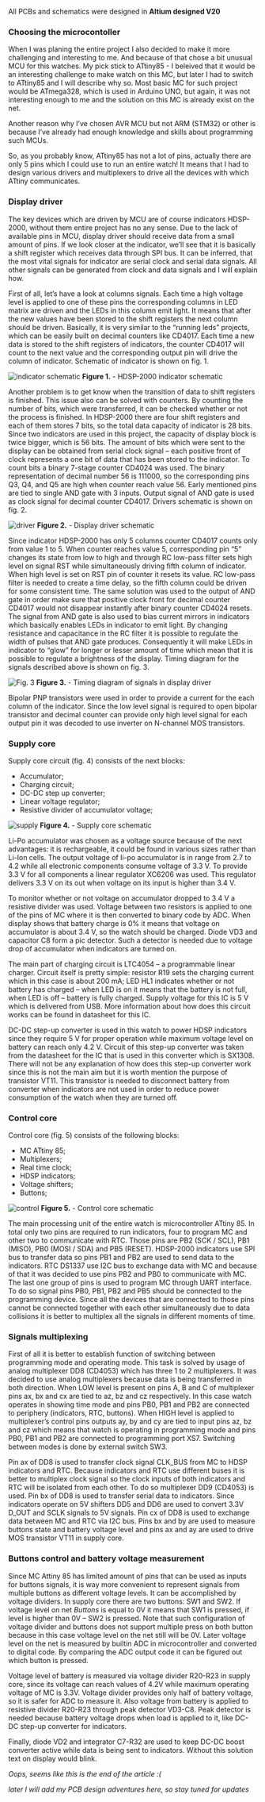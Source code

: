 All PCBs and schematics were designed in **Altium designed V20** 

### Choosing the microcontoller

When I was planing the entire project I also decided to make it more
challenging and interesting to me. And because of that chose a bit
unusual MCU for this watches. My pick stick to ATtiny85 - I beleived
that it would be an interesting challenge to make watch on this MC, but
later I had to switch to ATtiny85 and I will describe why so. Most basic
MC for such project would be ATmega328, which is used in Arduino UNO,
but again, it was not interesting enough to me and the solution on this
MC is already exist on the net.

Another reason why I’ve chosen AVR MCU but not ARM (STM32) or other is
because I’ve already had enough knowledge and skills about programming
such MCUs.

So, as you probably know, ATtiny85 has not a lot of pins, actually there
are only 5 pins which I could use to run an entire watch! It means that
I had to design various drivers and multiplexers to drive all the
devices with which ATtiny communicates.

### Display driver

The key devices which are driven by MCU are of course indicators
HDSP-2000, without them entire project has no any sense. Due to the lack
of available pins in MCU, display driver should receive data from a
small amount of pins. If we look closer at the indicator, we’ll see that
it is basically a shift register which receives data through SPI bus. It
can be inferred, that the most vital signals for indicator are serial
clock and serial data signals. All other signals can be generated from
clock and data signals and I will explain how.

First of all, let’s have a look at columns signals. Each time a high
voltage level is applied to one of these pins the corresponding columns
in LED matrix are driven and the LEDs in this column emit light. It
means that after the new values have been stored to the shift registers
the next column should be driven. Basically, it is very similar to the
“running leds” projects, which can be easily built on decimal counters
like CD4017. Each time a new data is stored to the shift registers of
indicators, the counter CD4017 will count to the next value and the
corresponding output pin will drive the column of indicator. Schematic
of indicator is shown on fig. 1.

![indicator schematic](../images/hdsp_sch.png)
**Figure 1.** - HDSP-2000 indicator schematic

Another problem is to get know when the transition of data to shift
registers is finished. This issue also can be solved with counters. By
counting the number of bits, which were transferred, it can be checked
whether or not the process is finished. In HDSP-2000 there are four
shift registers and each of them stores 7 bits, so the total data
capacity of indicator is 28 bits. Since two indicators are used in this
project, the capacity of display block is twice bigger, which is 56
bits. The amount of bits which were sent to the display can be obtained
from serial clock signal – each positive front of clock represents a one
bit of data that has been stored to the indicator. To count bits a
binary 7-stage counter CD4024 was used. The binary representation of
decimal number 56 is 111000, so the corresponding pins Q3, Q4, and Q5
are high when counter reach value 56. Early mentioned pins are tied to
single AND gate with 3 inputs. Output signal of AND gate is used as
clock signal for decimal counter CD4017. Drivers schematic is shown on
fig. 2.

![driver](../images/driver.png)
**Figure 2.** - Display driver schematic

Since indicator HDSP-2000 has 
only 5 columns counter CD4017 counts only from value 1 to 5. When
counter reaches value 5, corresponding pin “5” changes its state from
low to high and through RC low-pass filter sets high level on signal RST
while simultaneously driving fifth column of indicator. When high level
is set on RST pin of counter it resets its value. RC low-pass filter is
needed to create a time delay, so the fifth column could be driven for
some consistent time. The same solution was used to the output of AND
gate in order make sure that positive clock front for decimal counter
CD4017 would not disappear instantly after binary counter CD4024 resets.
The signal from AND gate is also used to bias current mirrors in
indicators which basically enables LEDs in indicator to emit light. By
changing resistance and capacitance in the RC filter it is possible to
regulate the width of pulses that AND gate produces. Consequently it
will make LEDs in indicator to “glow” for longer or lesser amount of
time which mean that it is possible to regulate a brightness of the
display. Timing diagram for the signals described above is shown on fig.
3.

![Fig. 3](../images/image3.png)
**Figure 3.** - Timing diagram of signals in display driver

Bipolar PNP transistors were used in order to provide a current for the
each column of the indicator. Since the low level signal is required to
open bipolar transistor and decimal counter can provide only high level
signal for each output pin it was decoded to use inverter on N-channel
MOS transistors.

### Supply core

Supply core circuit (fig. 4) consists of the next blocks:

- Accumulator;
- Charging circuit;
- DC-DC step up converter;
- Linear voltage regulator;
- Resistive divider of accumulator voltage;

![supply](../images/supply.png)
**Figure 4.** - Supply core schematic

Li-Po accumulator was chosen as a voltage source because of the next
advantages: it is rechargeable, it could be found in various sizes
rather than Li-Ion cells. The output voltage of li-po accumulator is in
range from 2.7 to 4.2 while all electronic components consume voltage of
3.3 V. To provide 3.3 V for all components a linear regulator XC6206 was
used. This regulator delivers 3.3 V on its out when voltage on its input
is higher than 3.4 V.

To monitor whether or not voltage on accumulator dropped to 3.4 V a
resistive divider was used. Voltage between two resistors is applied to
one of the pins of MC where it is then converted to binary code by ADC.
When display shows that battery charge is 0% it means that voltage on
accumulator is about 3.4 V, so the watch should be charged. Diode VD3
and capacitor C8 form a pic detector. Such a detector is needed due to
voltage drop of accumulator when indicators are turned on.

The main part of charging circuit is LTC4054 – a programmable linear
charger. Circuit itself is pretty simple: resistor R19 sets the charging
current which in this case is about 200 mA; LED HL1 indicates whether or
not battery has charged – when LED is on it means that the battery is
not full, when LED is off – battery is fully charged. Supply voltage for
this IC is 5 V which is delivered from USB. More information about how
does this circuit works can be found in datasheet for this IC.

DC-DC step-up converter is used in this watch to power HDSP indicators
since they require 5 V for proper operation while maximum voltage level
on battery can reach only 4.2 V. Circuit of this step-up converter was
taken from the datasheet for the IC that is used in this converter which
is SX1308. There will not be any explanation of how does this step-up
converter work since this is not the main aim but it is worth mention
the purpose of transistor VT11. This transistor is needed to disconnect
battery from converter when indicators are not used in order to reduce
power consumption of the watch when they are turned off.

### Control core

Control core (fig. 5) consists of the following blocks:

- MC ATtiny 85;
- Multiplexers;
- Real time clock;
- HDSP indicators;
- Voltage shifters;
- Buttons;

![control](../images/control.png)
**Figure 5.** - Control core schematic

The main processing unit of the entire watch is microcontroller ATtiny
85. In total only two pins are required to run indicators, four to
program MC and other two to communicate with RTC. Those pins are PB2
(SCK / SCL), PB1 (MISO), PB0 (MOSI / SDA) and PB5 (RESET). HDSP-2000
indicators use SPI bus to transfer data so pins PB1 and PB2 are used to
send data to the indicators. RTC DS1337 use I2C bus to exchange data
with MC and because of that it was decided to use pins PB2 and PB0 to
communicate with MC. The last one group of pins is used to program MC
through UART interface. To do so signal pins PB0, PB1, PB2 and PB5
should be connected to the programming device. Since all the devices
that are connected to those pins cannot be connected together with each
other simultaneously due to data collisions it is better to multiplex
all the signals in different moments of time.

### Signals multiplexing

First of all it is better to establish function of switching between
programming mode and operating mode. This task is solved by usage of
analog multiplexer DD8 (CD4053) which has three 1 to 2 multiplexers. It
was decided to use analog multiplexers because data is being transferred
in both direction. When LOW level is present on pins A, B and C of
multiplexer pins ax, bx and cx are tied to az, bz and cz respectively.
In this case watch operates in showing time mode and pins PB0, PB1 and
PB2 are connected to periphery (indicators, RTC, buttons). When HIGH
level is applied to multiplexer’s control pins outputs ay, by and cy are
tied to input pins az, bz and cz which means that watch is operating in
programming mode and pins PB0, PB1 and PB2 are connected to programming
port XS7. Switching between modes is done by external switch SW3.

Pin ax of DD8 is used to transfer clock signal CLK_BUS from MC to HDSP
indicators and RTC. Because indicators and RTC use different buses it is
better to multiplex clock signal so the clock inputs of both indicators
and RTC will be isolated from each other. To do so multiplexer DD9
(CD4053) is used. Pin bx of DD8 is used to transfer serial data to
indicators. Since indicators operate on 5V shifters DD5 and DD6 are used
to convert 3.3V D_OUT and SCLK signals to 5V signals. Pin cx of DD8 is
used to exchange data between MC and RTC via I2C bus. Pins bx and by are
used to measure buttons state and battery voltage level and pins ax and
ay are used to drive MOS transistor VT11 in supply core.

### Buttons control and battery voltage measurement

Since MC Attiny 85 has limited amount of pins that can be used as inputs
for buttons signals, it is way more convenient to represent signals from
multiple buttons as different voltage levels. It can be accomplished by
voltage dividers. In supply core there are two buttons: SW1 and SW2. If
voltage level on net *Buttons* is equal to 0V it means that SW1 is
pressed, if level is higher than 0V – SW2 is pressed. Note that such
configuration of voltage divider and buttons does not support multiple
press on both button because in this case voltage level on the net still
will be 0V. Later voltage level on the net is measured by builtin ADC in
microcontroller and converted to digital code. By comparing the ADC
output code it can be figured out which button is pressed.

Voltage level of battery is measured via voltage divider R20-R23 in
supply core, since its voltage can reach values of 4.2V while maximum
operating voltage of MC is 3.3V. Voltage divider provides only half of
battery voltage, so it is safer for ADC to measure it. Also voltage from
battery is applied to resistive divider R20-R23 through peak detector
VD3-C8. Peak detector is needed because battery voltage drops when load
is applied to it, like DC-DC step-up converter for indicators.

Finally, diode VD2 and integrator C7-R32 are used to keep DC-DC boost
converter active while data is being sent to indicators. Without this
solution text on display would blink.

*Oops, seems like this is the end of the article :(*

*later I will add my PCB design adventures here, so stay tuned for
updates*
